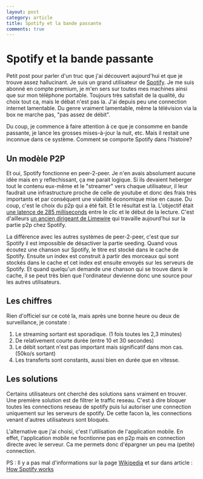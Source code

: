 ```yaml
---
layout: post
category: article 
title: Spotify et la bande passante
comments: true
---
```


# Spotify et la bande passante 

Petit post pour parler d'un truc que j'ai découvert aujourd'hui et que je trouve assez hallucinant. Je suis un grand utilisateur de [Spotify][spotify]. Je me suis abonné en compte premium, je m'en sers sur toutes mes machines ainsi que sur mon téléphone portable. Toujours très satisfait de la qualité, du choix tout ca, mais le débat n'est pas la. J'ai depuis peu une connection internet lamentable. Du genre vraiment lamentable, même la télévision via la box ne marche pas, "pas assez de débit". 

Du coup, je commence à faire attention à ce que je consomme en bande passante, je lance les grosses mises-à-jour la nuit, etc. Mais il restait une inconnue dans ce système. Comment se comporte Spotify dans l'histoire? 

## Un modèle P2P

Et oui, Spotify fonctionne en peer-2-peer. Je n'en avais absolument aucune idée mais en y reflechissant, ça me parait logique. Si ils devaient heberger tout le contenu eux-même et le "streamer" vers chaque utilisateur, il leur faudrait une infrastructure proche de celle de youtube et donc des frais très importants et par conséquent une viabilité économique mise en cause. Du coup, c'est le choix du p2p qui a été fait. Et le résultat est la. L'objectif était [une latence de 285 milliseconds][285ms] entre le clic et le début de la lecture. C'est d'ailleurs [un ancien dirigeant de Limewire][limewire-linkedin] qui travaille aujourd'hui sur la partie p2p chez Spotify. 

La différence avec les autres systèmes de peer-2-peer, c'est que sur Spotify il est impossible de désactiver la partie seeding. Quand vous écoutez une chanson sur Spotify, le titre est stocké dans le cache de Spotify. Ensuite un index est construit à partir des morceaux qui sont stockés dans le cache et cet index est ensuite envoyés sur les serveurs de Spotify. Et quand quelqu'un demande une chanson qui se trouve dans le cache, il se peut très bien que l'ordinateur devienne donc une source pour les autres utilisateurs. 

## Les chiffres

Rien d'officiel sur ce coté la, mais après une bonne heure ou deux de surveillance, je constate : 

1. Le streaming sortant est sporadique. (1 fois toutes les 2,3 minutes)
2. De relativement courte durée (entre 10 et 30 secondes)
3. Le débit sortant n'est pas important mais significatif dans mon cas. (50ko/s sortant)
4. Les transferts sont constants, aussi bien en durée que en vitesse.

## Les solutions

Certains utilisateurs ont cherché des solutions sans vraiment en trouver. Une première solution est de filtrer le traffic reseau. C'est à dire bloquer toutes les connections reseau de spotify puis lui autoriser une connection uniquement sur les serveurs de spotify. De cette facon la, les connections venant d'autres utilisateurs sont bloqués. 

L'alternative que j'ai choisi, c'est l'utilisation de l'application mobile. En effet, l'application mobile ne focntionne pas en p2p mais en connection directe avec le serveur. Ca me permets donc d'épargner un peu ma (petite) connection. 

PS : Il y a pas mal d'informations sur la page [Wikipedia][wikipedia] et sur dans article : [How Spotify works][npr-article]

[spotify]: http://www.spotify.com/
[285ms]: http://www.spotify.com/fr/jobs/view/ocnMWfw1/
[wikipedia]: http://en.wikipedia.org/wiki/Spotify
[npr-article]: http://www.npr.org/blogs/therecord/2011/11/09/141594727/how-spotify-works-pay-the-majors-use-p2p-technology
[limewire-linkedin]: http://www.linkedin.com/in/jpavley